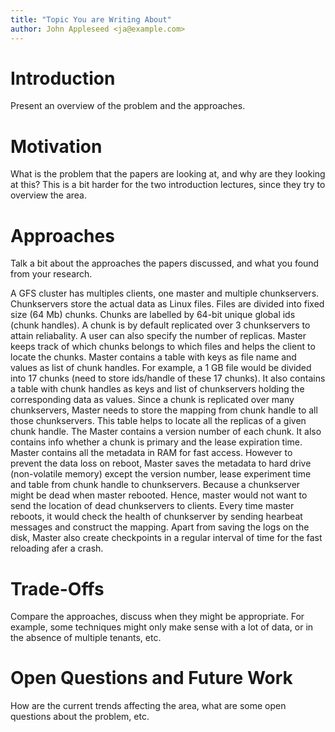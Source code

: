 ```yaml
---
title: "Topic You are Writing About"
author: John Appleseed <ja@example.com>
---
```

# Introduction
Present an overview of the problem and the approaches.


# Motivation
What is the problem that the papers are looking at, and why are they looking at
this? 
This is a bit harder for the two introduction lectures, since they try to
overview the area.

# Approaches
Talk a bit about the approaches the papers discussed, and what you found from
your research.

A GFS cluster has multiples clients, one master and multiple chunkservers. Chunkservers store the actual data as Linux files. Files are divided into fixed size (64 Mb) chunks. Chunks are labelled by 64-bit unique global ids (chunk handles). A chunk is by default replicated over 3 chunkservers to attain reliabality. A user can also specify the number of replicas. Master keeps track of which chunks belongs to which files and helps the client to locate the chunks. Master contains a table with keys as file name and values as list of chunk handles. For example, a 1 GB file would be divided into 17 chunks (need to store ids/handle of these 17 chunks). It also contains a table with chunk handles as keys and list of chunkservers holding the corresponding data as values. Since a chunk is replicated over many chunkservers, Master needs to store the mapping from chunk handle to all those chunkservers. This table helps to locate all the replicas of a given chunk handle. The Master contains a version number of each chunk. It also contains info whether a chunk is primary and the lease expiration time. 
Master contains all the metadata in RAM for fast access. However to prevent the data loss on reboot, Master saves the metadata to hard drive (non-volatile memory) except the version number, lease experiment time and table from chunk handle to chunkservers. Because a chunkserver might be dead when master rebooted. Hence, master would not want to send the location of dead chunkservers to clients. Every time master reboots, it would check the health of chunkserver by sending hearbeat messages and construct the mapping. Apart from saving the logs on the disk, Master also create checkpoints in a regular interval of time for the fast reloading afer a crash.





# Trade-Offs
Compare the approaches, discuss when they might be appropriate. For example,
some techniques might only make sense with a lot of data, or in the absence of
multiple tenants, etc.

# Open Questions and Future Work
How are the current trends affecting the area, what are some open questions
about the problem, etc.
